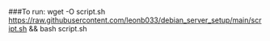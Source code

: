###To run:
wget -O script.sh https://raw.githubusercontent.com/leonb033/debian_server_setup/main/script.sh && bash script.sh
